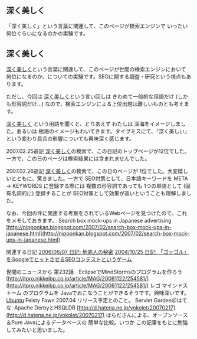 ## 深く美しく

「深く美しく」という言葉に関連して、このページが検索エンジンで いったい何位ぐらいになるのかの実験です。






## 深く美しく


[深く美しく](ig070222.html)という言葉に関連して、このページが世間の検索エンジンにおいて 何位になるのか、についての実験です。SEOに関する調査・研究という視点もあります。

ただし、今回は [深く美しく](ig070222.html)という言い回しは きわめて一般的な用語だけ (しかも形容詞だけ…) なので、検索エンジンによる上位出現は難しいものとも考えます。

[深く美しく](ig070222.html) という用語を聞くと、とりあえず わたしは 深海をイメージしました。あるいは 樹海のイメージもわいてきます。タイプミスにて、「深く美しい」という変わり具合の影響についても興味深く感じます。

2007.02.25追記 [深く美しく](ig070222.html)の検索で、この日記のトップページが12位でした。一方で、この日のページは検索結果には含まれませんでした。

2007.02.26追記 [深く美しく](ig070222.html)の検索で、この日のページが 1位でした。大変嬉しいとともに、驚きました。一方で SEO対策として、日本語キーワードを META → KEYWORDS
に登録する際には 複数の形容詞であっても 1つの単語として (固有名詞的に) 登録することが SEO対策として効果が高いということも理解しました。

なお、今回の件に関連する考察をされているWebページを見つけたので、これをメモしておきます。
Search box mock-ups in Japanese advertising
  [http://nipponkan.blogspot.com/2007/02/search-box-mock-ups-in-japanese.html](http://nipponkan.blogspot.com/2007/02/search-box-mock-ups-in-japanese.html)


関連する日記
[2006/06/07 日記: 地底人の秘密](../2006/ig060607.html)
  [2004/10/25 日記: 「ゴッゴル」をGoogleでヒットさせるSEOコンテストというゲーム](../2004/ig041025.html)

世間のニュースから
第232話　EclipseでMindStormsのプログラムを作ろう
  [http://itpro.nikkeibp.co.jp/article/MAG/20061122/254581/](http://itpro.nikkeibp.co.jp/article/MAG/20061122/254581/)
  レゴ マインドストーム のプログラムを Javaでおこなうことができるそうです。興味深いです。
  [Ubuntu](http://www.igapyon.jp/igapyon/diary/keyword/ubuntu.html) Feisty Fawn
  2007.04 リリース予定とのこと。
  Servlet Garden＠はてな: Apache DerbyとHSQLDB
  [http://d.hatena.ne.jp/yokolet/20070217](http://d.hatena.ne.jp/yokolet/20070217)
  はらださんによる、オープンソース＆Pure Javaによるデータベースの 簡単な比較。いつか この記事をもとに勉強してみたいと思いました。